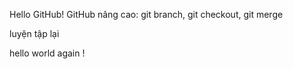 ﻿Hello GitHub!
GitHub nâng cao: git branch, git checkout, git merge

luyện tập lại

hello world again !
